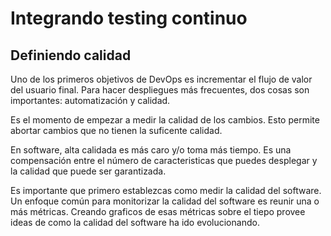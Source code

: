 # Integrando testing continuo

## Definiendo calidad

Uno de los primeros objetivos de DevOps es incrementar el flujo de valor del usuario final. Para hacer despliegues más frecuentes, dos cosas son importantes: automatización y calidad. 

Es el momento de empezar a medir la calidad de los cambios. Esto permite abortar cambios que no tienen la suficente calidad.

En software, alta calidada es más caro y/o toma más tiempo. Es una compensación entre el número de caracteristicas que puedes desplegar y la calidad que puede ser garantizada.

Es importante que primero establezcas como medir la calidad del software. Un enfoque común para monitorizar la calidad del software es reunir una o más métricas. Creando graficos de esas métricas sobre el tiepo provee ideas de como la calidad del software ha ido evolucionando.

